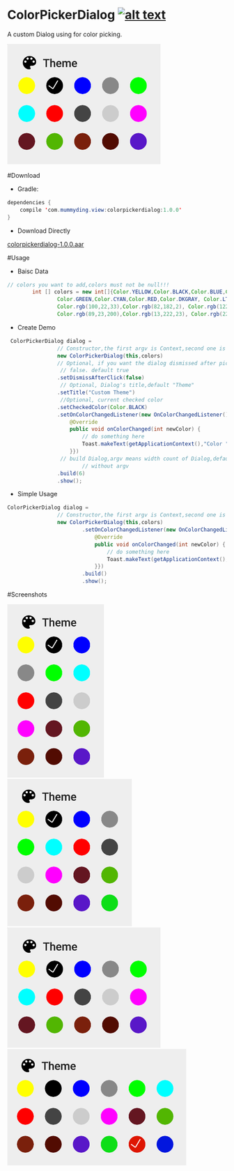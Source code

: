 # ColorPickerDialog   [![alt text](https://bintray.com/assets/default-maven-7599dcf1a061edd8074ded515b2b3225.png "ColorPickerDialog")](https://bintray.com/mummyding/maven/ColorPickerDialog/view)   

A custom Dialog using for color picking.

<img src="/ScreenShots/img3.png"/> 


#Download

- Gradle:

```java
dependencies {
    compile 'com.mummyding.view:colorpickerdialog:1.0.0'
}
```

- Download Directly

[colorpickerdialog-1.0.0.aar](https://dl.bintray.com/mummyding/maven/com/mummyding/view/colorpickerdialog/1.0.0/colorpickerdialog-1.0.0.aar)


#Usage

- Baisc Data

```java
// colors you want to add,colors must not be null!!!
        int [] colors = new int[]{Color.YELLOW,Color.BLACK,Color.BLUE,Color.GRAY,
                Color.GREEN,Color.CYAN,Color.RED,Color.DKGRAY, Color.LTGRAY,Color.MAGENTA,
                Color.rgb(100,22,33),Color.rgb(82,182,2), Color.rgb(122,32,12),Color.rgb(82,12,2),
                Color.rgb(89,23,200),Color.rgb(13,222,23), Color.rgb(222,22,2),Color.rgb(2,22,222)};
```
- Create Demo

```java
 ColorPickerDialog dialog =
                // Constructor,the first argv is Context,second one is the colors you want to add
                new ColorPickerDialog(this,colors)
                // Optional, if you want the dialog dismissed after picking,set it to true,otherwise
                 // false. default true
                .setDismissAfterClick(false)
                 // Optional, Dialog's title,default "Theme"
                .setTitle("Custom Theme")
                 //Optional, current checked color
                .setCheckedColor(Color.BLACK)
                .setOnColorChangedListener(new OnColorChangedListener() {
                    @Override
                    public void onColorChanged(int newColor) {
                        // do something here
                        Toast.makeText(getApplicationContext(),"Color "+newColor,Toast.LENGTH_SHORT).show();
                    }})
                 // build Dialog,argv means width count of Dialog,default value is 4 if you use build() 
                        // without argv
                .build(6)
                .show();

```

- Simple Usage
```java
ColorPickerDialog dialog =
                // Constructor,the first argv is Context,second one is the colors you want to add
                new ColorPickerDialog(this,colors)
                        .setOnColorChangedListener(new OnColorChangedListener() {
                            @Override
                            public void onColorChanged(int newColor) {
                                // do something here
                                Toast.makeText(getApplicationContext(),"Color "+newColor,Toast.LENGTH_SHORT).show();
                            }})
                        .build()
                        .show();
```

#Screenshots

<img src="/ScreenShots/img1.png"/> 
<img src="/ScreenShots/img2.png"/> 
<img src="/ScreenShots/img3.png"/> 
<img src="/ScreenShots/img4.png"/> 
